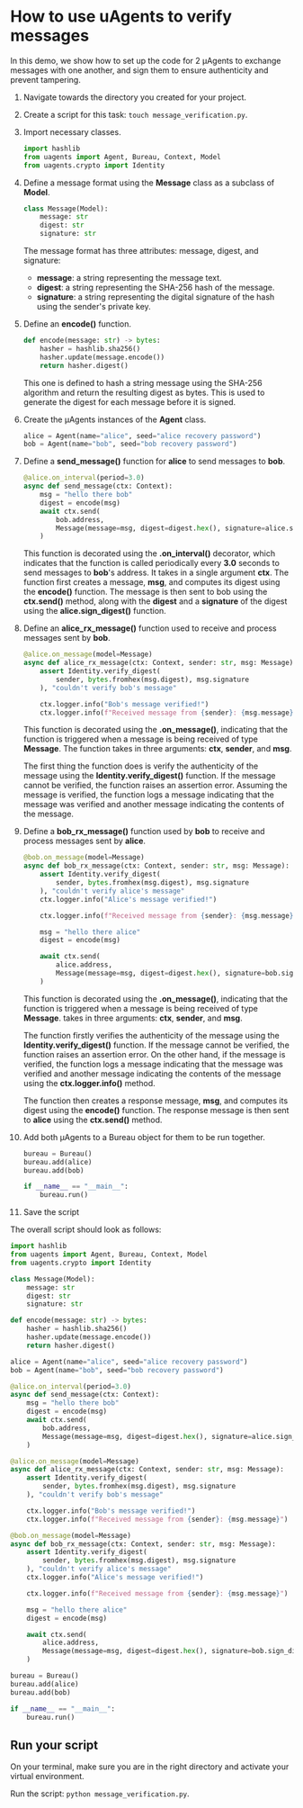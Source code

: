 # How to use uAgents to verify messages

In this demo, we show how to set up the code for 2 μAgents to exchange messages with one another, and sign them to ensure authenticity and prevent tampering. 

1. Navigate towards the directory you created for your project. 
2. Create a script for this task: `touch message_verification.py`.
3. Import necessary classes.

    ```py
    import hashlib
    from uagents import Agent, Bureau, Context, Model
    from uagents.crypto import Identity
    ```

4. Define a message format using the **Message** class as a subclass of **Model**.

    ```py
    class Message(Model):
        message: str
        digest: str
        signature: str
    ```
   The message format has three attributes: message, digest, and signature: 

    - **message**: a string representing the message text.
    - **digest**: a string representing the SHA-256 hash of the message. 
    - **signature**: a string representing the digital signature of the hash using the sender's private key.

5. Define an **encode()** function.

    ```py
    def encode(message: str) -> bytes:
        hasher = hashlib.sha256()
        hasher.update(message.encode())
        return hasher.digest()
    ```

     This one is defined to hash a string message using the SHA-256 algorithm and return the resulting digest as bytes. This is used to generate the digest for each message before it is signed.

6. Create the μAgents instances of the **Agent** class.

    ```py
    alice = Agent(name="alice", seed="alice recovery password")
    bob = Agent(name="bob", seed="bob recovery password")
    ```

7. Define a **send_message()** function for **alice** to send messages to **bob**. 

    ```py
    @alice.on_interval(period=3.0)
    async def send_message(ctx: Context):
        msg = "hello there bob"
        digest = encode(msg)
        await ctx.send(
            bob.address,
            Message(message=msg, digest=digest.hex(), signature=alice.sign_digest(digest)),
        )
    ```

    This function is decorated using the **.on_interval()** decorator, which indicates that the function is called periodically every **3.0** seconds to send messages to **bob**'s address. It takes in a single argument **ctx**. The function first creates a message, **msg**, and computes its digest using the **encode()** function. The message is then sent to bob using the **ctx.send()** method, along with the **digest** and a **signature** of the digest using the **alice.sign_digest()** function.

8. Define an **alice_rx_message()** function used to receive and process messages sent by **bob**.

    ```py
    @alice.on_message(model=Message)
    async def alice_rx_message(ctx: Context, sender: str, msg: Message):
        assert Identity.verify_digest(
            sender, bytes.fromhex(msg.digest), msg.signature
        ), "couldn't verify bob's message"

        ctx.logger.info("Bob's message verified!")
        ctx.logger.info(f"Received message from {sender}: {msg.message}")
    ```

    This function is decorated using the **.on_message()**, indicating that the function is triggered when a message is being received of type **Message**. The function takes in three arguments: **ctx**, **sender**, and **msg**.  

    The first thing the function does is verify the authenticity of the message using the **Identity.verify_digest()** function. If the message cannot be verified, the function raises an assertion error. Assuming the message is verified, the function logs a message indicating that the message was verified and another message indicating the contents of the message.

9. Define a **bob_rx_message()** function used by **bob** to receive and process messages sent by **alice**.

    ```py
    @bob.on_message(model=Message)
    async def bob_rx_message(ctx: Context, sender: str, msg: Message):
        assert Identity.verify_digest(
            sender, bytes.fromhex(msg.digest), msg.signature
        ), "couldn't verify alice's message"
        ctx.logger.info("Alice's message verified!")

        ctx.logger.info(f"Received message from {sender}: {msg.message}")

        msg = "hello there alice"
        digest = encode(msg)

        await ctx.send(
            alice.address,
            Message(message=msg, digest=digest.hex(), signature=bob.sign_digest(digest)),
        )
    ```

    This function is decorated using the **.on_message()**, indicating that the function is triggered when a message is being received of type **Message**. takes in three arguments: **ctx**, **sender**, and **msg**.

    The function firstly verifies the authenticity of the message using the **Identity.verify_digest()** function. If the message cannot be verified, the function raises an assertion error. On the other hand, if the message is verified, the function logs a message indicating that the message was verified and another message indicating the contents of the message using the **ctx.logger.info()** method.

    The function then creates a response message, **msg**, and computes its digest using the **encode()** function. The response message is then sent to **alice** using the **ctx.send()** method.

10. Add both μAgents to a Bureau object for them to be run together.

    ```py
    bureau = Bureau()
    bureau.add(alice)
    bureau.add(bob)

    if __name__ == "__main__":
        bureau.run()
    ```
11. Save the script

The overall script should look as follows: 

```py
import hashlib
from uagents import Agent, Bureau, Context, Model
from uagents.crypto import Identity

class Message(Model):
    message: str
    digest: str
    signature: str

def encode(message: str) -> bytes:
    hasher = hashlib.sha256()
    hasher.update(message.encode())
    return hasher.digest()

alice = Agent(name="alice", seed="alice recovery password")
bob = Agent(name="bob", seed="bob recovery password")

@alice.on_interval(period=3.0)
async def send_message(ctx: Context):
    msg = "hello there bob"
    digest = encode(msg)
    await ctx.send(
        bob.address,
        Message(message=msg, digest=digest.hex(), signature=alice.sign_digest(digest)),
    )

@alice.on_message(model=Message)
async def alice_rx_message(ctx: Context, sender: str, msg: Message):
    assert Identity.verify_digest(
        sender, bytes.fromhex(msg.digest), msg.signature
    ), "couldn't verify bob's message"

    ctx.logger.info("Bob's message verified!")
    ctx.logger.info(f"Received message from {sender}: {msg.message}")

@bob.on_message(model=Message)
async def bob_rx_message(ctx: Context, sender: str, msg: Message):
    assert Identity.verify_digest(
        sender, bytes.fromhex(msg.digest), msg.signature
    ), "couldn't verify alice's message"
    ctx.logger.info("Alice's message verified!")

    ctx.logger.info(f"Received message from {sender}: {msg.message}")

    msg = "hello there alice"
    digest = encode(msg)

    await ctx.send(
        alice.address,
        Message(message=msg, digest=digest.hex(), signature=bob.sign_digest(digest)),
    )

bureau = Bureau()
bureau.add(alice)
bureau.add(bob)

if __name__ == "__main__":
    bureau.run()
```

## Run your script

On your terminal, make sure you are in the right directory and activate your virtual environment.

Run the script: `python message_verification.py`.
